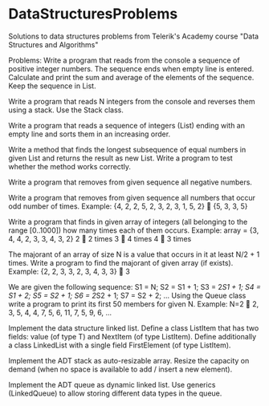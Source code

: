 # DataStructuresProblems
Solutions to data structures problems from Telerik's Academy course "Data Structures and Algorithms"

Problems:
  Write a program that reads from the console a sequence of positive integer numbers. The sequence ends when empty 
  line is entered. Calculate and print the sum and average of the elements of the sequence. Keep the sequence in List<int>.
  
  Write a program that reads N integers from the console and reverses them using a stack. Use the Stack<int> class.
  
  Write a program that reads a sequence of integers (List<int>) ending with an empty line and sorts them in an 
  increasing order.
 
  Write a method that finds the longest subsequence of equal numbers in given List<int> and returns the result as new 
  List<int>. Write a program to test whether the method works correctly.
  
  Write a program that removes from given sequence all negative numbers.
 
  Write a program that removes from given sequence all numbers that occur odd number of times. Example:
    {4, 2, 2, 5, 2, 3, 2, 3, 1, 5, 2}  {5, 3, 3, 5}
  
  Write a program that finds in given array of integers (all belonging to the range [0..1000]) how many times each of 
  them occurs.
    Example: array = {3, 4, 4, 2, 3, 3, 4, 3, 2}
      2  2 times
      3  4 times
      4  3 times
  
  The majorant of an array of size N is a value that occurs in it at least N/2 + 1 times. Write a program to find the
  majorant of given array (if exists). Example:
    {2, 2, 3, 3, 2, 3, 4, 3, 3}  3
    
  We are given the following sequence:
    S1 = N;
    S2 = S1 + 1;
    S3 = 2*S1 + 1;
    S4 = S1 + 2;
    S5 = S2 + 1;
    S6 = 2*S2 + 1;
    S7 = S2 + 2;
      ...
  Using the Queue<T> class write a program to print its first 50 members for given N.
    Example: N=2  2, 3, 5, 4, 4, 7, 5, 6, 11, 7, 5, 9, 6, ...

  Implement the data structure linked list. Define a class ListItem<T> that has two fields: value (of type T) and NextItem
  (of type ListItem<T>). Define additionally a class LinkedList<T> with a single field FirstElement (of type ListItem<T>).
 
  Implement the ADT stack as auto-resizable array. Resize the capacity on demand (when no space is available to add / insert
  a new element).
  
  Implement the ADT queue as dynamic linked list. Use generics (LinkedQueue<T>) to allow storing different data types in 
  the queue.
